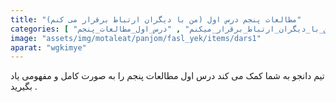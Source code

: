 ```yaml
---
title: "مطالعات پنجم درس اول (من با دیگران ارتباط برقرار می کنم)"
categories: [ "فصل_اول_مطالعات_پنجم" , "مطالعات_پنجم" , "آموزش_ابتدایی" , "من_با_دیگران_ارتباط_برقرار_میکنم" , "درس_اول_مطالعات_پنجم" ]
image: "assets/img/motaleat/panjom/fasl_yek/items/dars1"
aparat: "wgkimye"
---
```


تیم دانجو به شما کمک می کند درس اول مطالعات پنجم را به صورت کامل و مفهومی یاد بگیرید .
